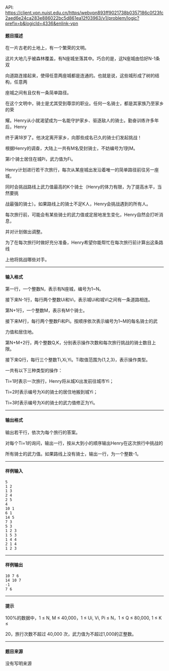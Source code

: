 API: https://client.vpn.nuist.edu.cn/https/webvpn893ff9021738b0357186c0f23fc2aed6e24ca283e886022bc5d861ea12f03963/v1/problem/logic?prefix=b&logicId=4336&enlink-vpn

#### 题目描述

在一片古老的土地上，有一个繁荣的文明。

这片大地几乎被森林覆盖，有N座城坐落其中。巧合的是，这N座城由恰好N-1条双

向道路连接起来，使得任意两座城都是连通的。也就是说，这些城形成了树的结构，任意两

座城之间有且仅有一条简单路径。

在这个文明中，骑士是尤其受到尊崇的职业。任何一名骑士，都是其家族乃至家乡的荣

耀。Henry从小就渴望成为一名能守护家乡、驱逐敌人的骑士。勤奋训练许多年后，Henry

终于满18岁了。他决定离开家乡，向那些成名已久的骑士们发起挑战！

根据Henry的调查，大陆上一共有M名受封骑士，不妨编号为1到M。

第i个骑士居住在城Pi，武力值为Fi。

Henry计划进行若干次旅行，每次从某座城出发沿着唯一的简单路径前往另一座城，

同时会挑战路线上武力值最高的K个骑士（Henry的体力有限，为了提高水平，当然要挑

战最强的骑士）。如果路线上的骑士不足K人，Henry会挑战遇到的所有人。

每次旅行前，可能会有某些骑士的武力值或定居地发生变化，Henry自然会打听消息，

并对计划做出调整。

为了在每次旅行时做好充分准备，Henry希望你能帮忙在每次旅行前计算出这条路线

上他将挑战哪些对手。

---

#### 输入格式

第一行，一个整数N，表示有N座城，编号为1~N。

接下来N-1行，每行两个整数Ui和Vi，表示城Ui和城Vi之间有一条道路相连。

第N+1行，一个整数M，表示有M个骑士。

接下来M行，每行两个整数Fi和Pi。按顺序依次表示编号为1~M的每名骑士的武

力值和居住地。

第N+M+2行，两个整数Q,K，分别表示操作次数和每次旅行挑战的骑士数目上限。

接下来Q行，每行三个整数Ti,Xi,Yi。Ti取值范围为{1,2,3}，表示操作类型。

一共有以下三种类型的操作：

Ti=1时表示一次旅行，Henry将从城Xi出发前往城市Yi；

Ti=2时表示编号为Xi的骑士的居住地搬到城Yi；

Ti=3时表示编号为Xi的骑士的武力值修正为Yi。

---

#### 输出格式

输出若干行，依次为每个旅行的答案。

对每个Ti=1的询问，输出一行，按从大到小的顺序输出Henry在这次旅行中挑战的

所有骑士的武力值。如果路线上没有骑士，输出一行，为一个整数-1。

---

#### 样例输入
```
5 
1 2 
1 3 
2 4 
2 5 
4 
10 1 
6 1 
14 5 
7 3 
5 3 
1 2 3 
1 5 3 
1 4 4 
2 1 4 
1 2 3 
```

---

#### 样例输出
```
10 7 6 
14 10 7 
-1 
7 6 
```

---

#### 提示

100%的数据中，1 ≤ N, M ≤ 40,000，1 ≤ Ui, Vi, Pi ≤ N，1 ≤ Q ≤ 80,000, 1 ≤ K ≤ 

20，旅行次数不超过 40,000 次，武力值为不超过1,000的正整数。 

---

#### 题目来源

没有写明来源